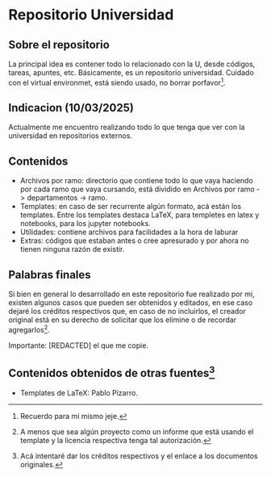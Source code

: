 # Repositorio Universidad
## Sobre el repositorio
La principal idea es contener todo lo relacionado con la U, desde códigos, tareas, apuntes, etc. Básicamente, es un repositorio universidad.
Cuidado con el virtual environmet, está siendo usado, no borrar porfavor[^1].

## Indicacion (10/03/2025)
Actualmente me encuentro realizando todo lo que tenga que ver con la universidad en repositorios externos. 

## Contenidos
* Archivos por ramo: directorio que contiene todo lo que vaya haciendo por cada ramo que vaya cursando, está dividido en Archivos por ramo -> departamentos -> ramo.
* Templates: en caso de ser recurrente algún formato, acá están los templates. Entre los templates destaca LaTeX, para templetes en latex y notebooks, para los jupyter notebooks.
* Utilidades: contiene archivos para facilidades a la hora de laburar
* Extras: códigos que estaban antes o cree apresurado y por ahora no tienen ninguna razón de existir.

## Palabras finales
Si bien en general lo desarrollado en este repositorio fue realizado por mi, existen algunos casos que pueden ser obtenidos y editados, en ese caso dejaré los créditos respectivos que, en caso de no incluirlos, el creador original está en su derecho de solicitar que los elimine o de recordar agregarlos[^2].

Importante: [REDACTED] el que me copie.

## Contenidos obtenidos de otras fuentes[^3]
* Templates de LaTeX: Pablo Pizarro.

[^1]: Recuerdo para mí mismo jeje.
[^2]:  A menos que sea algún proyecto como un informe que está usando el template y la licencia respectiva tenga tal autorización.
[^3]: Acá intentaré dar los créditos respectivos y el enlace a los documentos originales.


